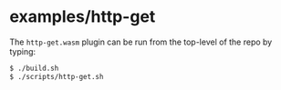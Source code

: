 # examples/http-get

The `http-get.wasm` plugin can be run from the top-level of the repo by
typing:

```bash
$ ./build.sh
$ ./scripts/http-get.sh
```
